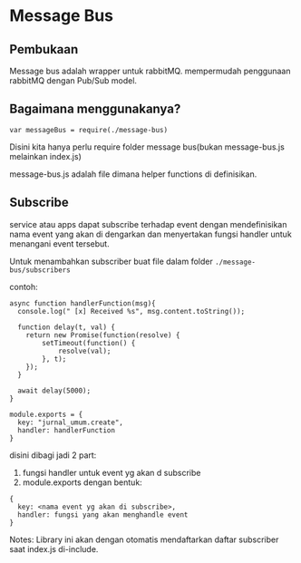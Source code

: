 # Message Bus
## Pembukaan
Message bus adalah wrapper untuk rabbitMQ. mempermudah penggunaan rabbitMQ dengan Pub/Sub model.
## Bagaimana menggunakanya?


```
var messageBus = require(./message-bus)
```
Disini kita hanya perlu require folder message bus(bukan message-bus.js melainkan index.js)

message-bus.js adalah file dimana helper functions di definisikan.



## Subscribe

service atau apps dapat subscribe terhadap event dengan mendefinisikan nama event yang akan di dengarkan dan menyertakan fungsi handler untuk menangani event tersebut.

Untuk menambahkan subscriber buat file dalam folder ```./message-bus/subscribers```

contoh:
```
async function handlerFunction(msg){
  console.log(" [x] Received %s", msg.content.toString());

  function delay(t, val) {
    return new Promise(function(resolve) {
        setTimeout(function() {
            resolve(val);
        }, t);
    });
  }

  await delay(5000);
}

module.exports = {
  key: "jurnal_umum.create",
  handler: handlerFunction
}

```

disini dibagi jadi 2 part:
1. fungsi handler untuk event yg akan d subscribe
2. module.exports dengan bentuk:
```
{
  key: <nama event yg akan di subscribe>,
  handler: fungsi yang akan menghandle event
}
```

Notes: Library ini akan dengan otomatis mendaftarkan daftar subscriber saat index.js di-include. 